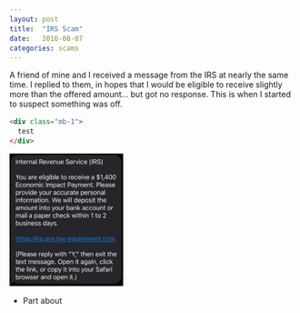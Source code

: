 ```yaml
---
layout: post
title:  "IRS Scam"
date:   2016-08-07
categories: scams
---
```


A friend of mine and I received a message from the IRS at nearly the same time. I replied to them, in hopes that I would be eligible to receive slightly more than the offered amount... but got no response. This is when I started to suspect something was off.

```html
<div class="mb-1">
  test
</div>
```

<img src="/_posts/images/initial_irs_text.jpeg" alt="drawing" width="200"/>

- Part about 

